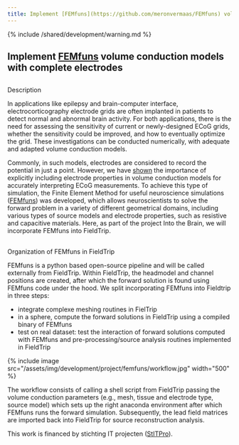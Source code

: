 ```yaml
---
title: Implement [FEMfuns](https://github.com/meronvermaas/FEMfuns) volume conduction models with complete electrodes
---
```


{% include /shared/development/warning.md %}

## Implement [FEMfuns](https://github.com/meronvermaas/FEMfuns) volume conduction models with complete electrodes

##
Description

In applications like epilepsy and brain-computer interface, electrocorticography electrode grids are often implanted in patients to detect normal and abnormal brain activity. For both applications, there is the need for assessing the sensitivity of current or newly-designed ECoG grids, whether the sensitivity could be improved, and how to eventually optimize the grid. These investigations can be conducted numerically, with adequate and adapted volume conduction models.

Commonly, in such models, electrodes are considered to record the potential in just a point. However, we have [shown](https://iopscience.iop.org/article/10.1088/1741-2552/abb11d/meta) the importance of explicitly including electrode properties in volume conduction models for accurately interpreting ECoG measurements. To achieve this type of simulation, the Finite Element Method for useful neuroscience simulations ([FEMfuns](https://github.com/meronvermaas/FEMfuns)) was developed, which allows neuroscientists to solve the forward problem in a variety of different geometrical domains, including various types of source models and electrode properties, such as resistive and capacitive materials. Here, as part of the project Into the Brain, we will incorporate FEMfuns into FieldTrip.

##
Organization of FEMfuns in FieldTrip

FEMfuns is a python based open-source pipeline and will be called externally from FieldTrip. Within FieldTrip, the headmodel and channel positions are created, after which the forward solution is found using FEMfuns code under the hood. We split incorporating FEMfuns into Fieldtrip in three steps:

- integrate complexe meshing routines in FielTrip
- in a sphere, compute the forward solutions in FieldTrip using a compiled binary of FEMfuns
- test on real dataset: test the interaction of forward solutions computed with FEMfuns and pre-processing/source analysis routines implemented in FieldTrip


{% include image src="/assets/img/development/project/femfuns/workflow.jpg" width="500" %}

The workflow consists of calling a shell script from FieldTrip passing the volume conduction parameters (e.g., mesh, tissue and electrode type, source model) which sets up the right anaconda environment after which FEMfuns runs the forward simulation. Subsequently, the lead field matrices are imported back into FieldTrip for source reconstruction analysis.

This work is financed by stichting IT projecten ([StITPro](https://stitpro.nl/)).
